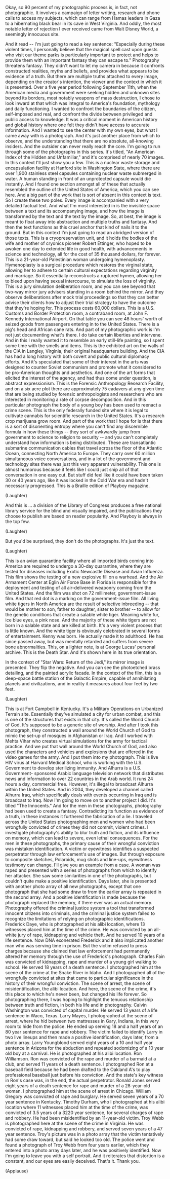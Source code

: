 
Okay, so
90 percent of my photographic process
is, in fact, not photographic.
It involves a campaign of letter writing,
research and phone calls
to access my subjects,
which can range from Hamas leaders in Gaza
to a hibernating black bear in its cave
in West Virginia.
And oddly, the most notable
letter of rejection I ever received
came from Walt Disney World,
a seemingly innocuous site.

And it read -- I&#39;m just going to read a key sentence:
&quot;Especially during these violent times,
I personally believe
that the magical spell cast upon guests who visit our theme parks
is particularly important to protect
and helps to provide them with an important fantasy
they can escape to.&quot;
Photography threatens fantasy.
They didn&#39;t want to let my camera in
because it confronts constructed realities, myths and beliefs,
and provides what appears to be
evidence of a truth.
But there are multiple truths attached to every image,
depending on the creator&#39;s intention, the viewer
and the context in which it is presented.
Over a five year period following September 11th,
when the American media and government were seeking
hidden and unknown sites
beyond its borders,
most notably weapons of mass destruction,
I chose to look inward at that which was integral
to America&#39;s foundation,
mythology and daily functioning.
I wanted to confront the boundaries of the citizen,
self-imposed and real,
and confront the divide between privileged
and public access to knowledge.
It was a critical moment in American history
and global history
where one felt they didn&#39;t have access to accurate information.
And I wanted to see the center with my own eyes,
but what I came away with is a photograph.
And it&#39;s just another place from which to observe,
and the understanding that
there are no absolute, all-knowing insiders.
And the outsider can never really reach the core.
I&#39;m going to run through some of the photographs in this series.
It&#39;s titled, &quot;An American Index
of the Hidden and Unfamiliar,&quot;
and it&#39;s comprised of nearly 70 images.
In this context I&#39;ll just show you a few.
This is a nuclear waste storage and encapsulation facility
at Hanford site in Washington State,
where there are over 1,900
stainless steel capsules containing nuclear waste
submerged in water.
A human standing in front of an unprotected capsule would die instantly.
And I found one section amongst all of these
that actually resembled the outline
of the United States of America,
which you can see here.
And a big part of the work that is
sort of absent in this context is text.
So I create these two poles.
Every image is accompanied with a very detailed factual text.
And what I&#39;m most interested in
is the invisible space between a text
and its accompanying image,
and how the image is transformed by the text
and the text by the image.
So, at best, the image is meant to float away
into abstraction and multiple truths and fantasy.
And then the text functions as this cruel anchor
that kind of nails it to the ground.
But in this context I&#39;m just going to read
an abridged version of those texts.
This is a cryopreservation unit,
and it holds the bodies of the wife and mother
of cryonics pioneer Robert Ettinger,
who hoped to be awoken one day to extended life
in good health, with advancements in science and technology,
all for the cost of 35 thousand dollars, for forever.
This is a 21-year-old Palestinian woman
undergoing hymenoplasty.
Hymenoplasty is a surgical procedure which restores the virginal state,
allowing her to adhere to certain cultural expectations
regarding virginity and marriage.
So it essentially reconstructs a ruptured hymen,
allowing her to bleed upon having sexual intercourse,
to simulate the loss of virginity.
This is a jury simulation deliberation room,
and you can see beyond that two-way mirror
jury advisers standing in a room behind the mirror.
And they observe deliberations
after mock trial proceedings
so that they can better advise their clients how to adjust their trial strategy
to have the outcome that they&#39;re hoping for.
This process costs 60,000 dollars.
This is a U.S. Customs and Border Protection room,
a contraband room, at John F. Kennedy International Airport.
On that table you can see 48 hours&#39; worth
of seized goods from passengers entering in to the United States.
There is a pig&#39;s head and African cane rats.
And part of my photographic work
is I&#39;m not just documenting what&#39;s there.
I do take certain liberties and intervene.
And in this I really wanted it to resemble
an early still-life painting,
so I spent some time with the smells and items.
This is the exhibited art on the walls of the CIA
in Langley, Virginia, their original headquarters building.
And the CIA has had a long history
with both covert and public cultural diplomacy efforts.
And it&#39;s speculated that some of their interest in the arts
was designed to counter Soviet communism
and promote what it considered to be pro-American
thoughts and aesthetics.
And one of the art forms that elicited the interest of the agency,
and had thus come under question, is abstract expressionism.
This is the Forensic Anthropology Research Facility,
and on a six acre plot
there are approximately 75 cadavers at any given time
that are being studied by forensic anthropologists
and researchers who are interested in monitoring
a rate of corpse decomposition.
And in this particular photograph the body of a young boy
has been used to reenact a crime scene.
This is the only federally funded site
where it is legal to cultivate cannabis
for scientific research in the United States.
It&#39;s a research crop marijuana grow room.
And part of the work that I hope for
is that there is a sort of disorienting entropy
where you can&#39;t find any discernible formula in how these things --
they sort of awkwardly jump from government to science
to religion to security --
and you can&#39;t completely understand
how information is being distributed.
These are transatlantic submarine communication cables
that travel across the floor of the Atlantic Ocean,
connecting North America to Europe.
They carry over 60 million simultaneous voice conversations,
and in a lot of the government and technology sites
there was just this very apparent vulnerability.
This one is almost humorous because it feels like I could
just snip all of that conversation in one easy cut.
But stuff did feel like it could have been taken
30 or 40 years ago, like it was locked in the Cold War era
and hadn&#39;t necessarily progressed.
This is a Braille edition of Playboy magazine.

(Laughter)

And this is ... a division of the Library of Congress
produces a free national library service
for the blind and visually impaired,
and the publications they choose to publish
are based on reader popularity.
And Playboy is always in the top few.

(Laughter)

But you&#39;d be surprised, they don&#39;t do the photographs. It&#39;s just the text.

(Laughter)

This is an avian quarantine facility
where all imported birds coming into America
are required to undergo a 30-day quarantine,
where they are tested for diseases
including Exotic Newcastle Disease
and Avian Influenza.
This film shows
the testing of a new explosive fill on a warhead.
And the Air Armament Center
at Eglin Air Force Base in Florida
is responsible for the deployment and testing
of all air-delivered weaponry
coming from the United States.
And the film was shot on 72 millimeter, government-issue film.
And that red dot is a marking on the government-issue film.
All living white tigers in North America
are the result of selective inbreeding --
that would be mother to son,
father to daughter, sister to brother --
to allow for the genetic conditions
that create a salable white tiger.
Meaning white fur, ice blue eyes, a pink nose.
And the majority of these white tigers
are not born in a salable state
and are killed at birth.
It&#39;s a very violent process that is little known.
And the white tiger is obviously celebrated in several forms of entertainment.
Kenny was born. He actually made it to adulthood.
He has since passed away,
but was mentally retarded
and suffers from severe bone abnormalities.
This, on a lighter note, is at
George Lucas&#39; personal archive.
This is the Death Star.
And it&#39;s shown here in its true orientation.

In the context of &quot;Star Wars: Return of the Jedi,&quot;
its mirror image is presented.
They flip the negative.
And you can see the photoetched brass detailing,
and the painted acrylic facade.
In the context of the film,
this is a deep-space battle station of the Galactic Empire,
capable of annihilating planets and civilizations,
and in reality it measures about four feet by two feet.

(Laughter)

This is at Fort Campbell in Kentucky.
It&#39;s a Military Operations on Urbanized Terrain site.
Essentially they&#39;ve simulated a city
for urban combat,
and this is one of the structures that exists in that city.
It&#39;s called the World Church of God.
It&#39;s supposed to be a generic site of worship.
And after I took this photograph,
they constructed a wall around the World Church of God
to mimic the set-up of mosques in Afghanistan or Iraq.
And I worked with Mehta Vihar
who creates virtual simulations for the army
for tactical practice.
And we put that wall around the World Church of God,
and also used the characters and vehicles and explosions
that are offered in the video games for the army.
And I put them into my photograph.
This is live HIV virus
at Harvard Medical School, who is working with the U.S. Government
to develop sterilizing immunity.
And Alhurra is a U.S. Government- sponsored
Arabic language television network
that distributes news and information to over 22 countries in the Arab world.
It runs 24 hours a day, commercial free.
However, it&#39;s illegal to broadcast Alhurra within the United States.
And in 2004, they developed a channel called Alhurra Iraq,
which specifically deals with events occurring in Iraq
and is broadcast to Iraq.
Now I&#39;m going to move on to another project I did.
It&#39;s titled &quot;The Innocents.&quot;
And for the men in these photographs,
photography had been used to create a fantasy.
Contradicting its function as evidence of a truth,
in these instances it furthered the fabrication of a lie.
I traveled across the United States
photographing men and women who had been wrongfully convicted
of crimes they did not commit, violent crimes.
I investigate photography&#39;s ability to blur truth and fiction,
and its influence on memory,
which can lead to severe, even lethal consequences.
For the men in these photographs,
the primary cause of their wrongful conviction
was mistaken identification.
A victim or eyewitness identifies
a suspected perpetrator
through law enforcement&#39;s use of images.
But through exposure to composite sketches,
Polaroids, mug shots and line-ups,
eyewitness testimony can change.
I&#39;ll give you an example from a case.
A woman was raped and presented with a series of photographs
from which to identify her attacker.
She saw some similarities in one of the photographs,
but couldn&#39;t quite make a positive identification.
Days later, she is presented with another photo array
of all new photographs,
except that one photograph that she had some draw to
from the earlier array is repeated in the second array.
And a positive identification is made
because the photograph replaced the memory,
if there ever was an actual memory.
Photography offered the criminal justice system
a tool that transformed innocent citizens into criminals,
and the criminal justice system failed to recognize the limitations
of relying on photographic identifications.
Frederick Daye, who is photographed at his alibi location,
where 13 witnesses placed him at the time of the crime.
He was convicted by an all-white jury
of rape, kidnapping and vehicle theft.
And he served 10 years of a life sentence.
Now DNA exonerated Frederick
and it also implicated another man
who was serving time in prison.
But the victim refused to press charges
because she claimed that law enforcement
had permanently altered her memory through the use of Frederick&#39;s photograph.
Charles Fain was convicted of kidnapping, rape and murder
of a young girl walking to school.
He served 18 years of a death sentence.
I photographed him at the scene of the crime
at the Snake River in Idaho.
And I photographed all of the wrongfully convicted
at sites that came to particular significance
in the history of their wrongful conviction.
The scene of arrest, the scene of misidentification,
the alibi location.
And here, the scene of the crime, it&#39;s this place
to which he&#39;s never been, but changed his life forever.
So photographing there, I was hoping to highlight
the tenuous relationship between truth and fiction,
in both his life and in photography.
Calvin Washington was convicted of capital murder.
He served 13 years of a life sentence in Waco, Texas.
Larry Mayes, I photographed at the scene of arrest,
where he hid between two mattresses in Gary, Indiana,
in this very room to hide from the police.
He ended up serving 18 and a half years
of an 80 year sentence for rape and robbery.
The victim failed to identify Larry
in two live lineups
and then made a positive identification, days later,
from a photo array.
Larry Youngblood served eight years of a 10 and half year sentence
in Arizona for the abduction and repeated sodomizing
of a 10 year old boy at a carnival.
He is photographed at his alibi location.
Ron Williamson. Ron was convicted of the rape and murder
of a barmaid at a club,
and served 11 years of a death sentence.
I photographed Ron at a baseball field
because he had been drafted to the Oakland A&#39;s
to play professional baseball just before his conviction.
And the state&#39;s key witness in Ron&#39;s case
was, in the end, the actual perpetrator.
Ronald Jones served eight years of a death sentence
for rape and murder of a 28-year-old woman.
I photographed him at the scene of arrest in Chicago.
William Gregory was convicted of rape and burglary.
He served seven years of a 70 year sentence in Kentucky.
Timothy Durham, who I photographed at his alibi location
where 11 witnesses placed him at the time of the crime,
was convicted of 3.5 years
of a 3220 year sentence,
for several charges of rape and robbery.
He had been misidentified by an 11-year-old victim.
Troy Webb is photographed here at the scene of the crime in Virginia.
He was convicted of rape, kidnapping and robbery,
and served seven years of a 47 year sentence.
Troy&#39;s picture was in a photo array
that the victim tentatively had some draw toward,
but said he looked too old.
The police went and found a photograph of Troy Webb
from four years earlier,
which they entered into a photo array days later,
and he was positively identified.
Now I&#39;m going to leave you with a self portrait.
And it reiterates that distortion is a constant,
and our eyes are easily deceived.
That&#39;s it. Thank you.

(Applause)

